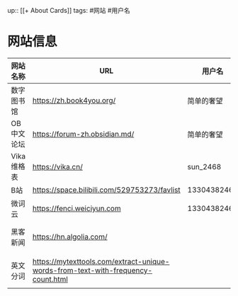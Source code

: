 up:: [[+ About Cards]]
tags: #网站 #用户名

# 网站信息



|网站名称| URL | 用户名| Email| 密码| 功能|
|------| -------------------------------------------------------------------------------- | ----------- | --------------- | ---------- | -------------------- |
|数字图书馆| https://zh.book4you.org/                                                         | 简单的奢望 | 88289889@qq.com | fd........ | 图书下载               |
|OB中文论坛| https://forum-zh.obsidian.md/                                                    | 简单的奢望 | 88289889@qq.com | fd........ | OB的心得体会          |
|Vika维格表| https://vika.cn/                                                                 | sun_2468 | 88289889@qq.com | fd........ | 数据管理              |
|B站      | https://space.bilibili.com/529753273/favlist                                     | 13304382468 | 88289889@qq.com | fd........ | 视频               |
|微词云   | https://fenci.weiciyun.com                                                       | 13304382468 |                 | fd........ | 中文分词            |
|黑客新闻  | https://hn.algolia.com/                                                          |            |                 |            | 搜索Hacknews的内容的 |
|英文分词  | https://mytexttools.com/extract-unique-words-from-text-with-frequency-count.html|            |                 |            | 英文分词，辅助学英语  |






